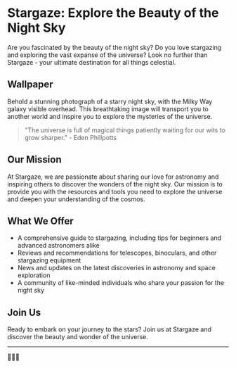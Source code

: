 <!--
Write me markdown content of website with wallpaper:

"A photograph of a starry night sky, with the Milky Way galaxy visible overhead."

The header of the page should not be copy of the text but rather a real content of the website which is using this wallpaper.

- Feel free to use structure like headings, bullets, numbering, blockquotes, paragraphs, horizontal lines, etc.
- You can use formatting like bold or _italic_
- You can include UTF-8 emojis
- Links should be only #hash anchors (and you can refer to the document itself)
- Do not include images
-->

<!--font:Montserrat-->

# Stargaze: Explore the Beauty of the Night Sky

Are you fascinated by the beauty of the night sky? Do you love stargazing and exploring the vast expanse of the universe? Look no further than Stargaze - your ultimate destination for all things celestial.

## Wallpaper

Behold a stunning photograph of a starry night sky, with the Milky Way galaxy visible overhead. This breathtaking image will transport you to another world and inspire you to explore the mysteries of the universe.

> "The universe is full of magical things patiently waiting for our wits to grow sharper." - Eden Phillpotts

## Our Mission

At Stargaze, we are passionate about sharing our love for astronomy and inspiring others to discover the wonders of the night sky. Our mission is to provide you with the resources and tools you need to explore the universe and deepen your understanding of the cosmos.

## What We Offer

- A comprehensive guide to stargazing, including tips for beginners and advanced astronomers alike
- Reviews and recommendations for telescopes, binoculars, and other stargazing equipment
- News and updates on the latest discoveries in astronomy and space exploration
- A community of like-minded individuals who share your passion for the night sky

## Join Us

Ready to embark on your journey to the stars? Join us at Stargaze and discover the beauty and wonder of the universe. 

---
🌟✨🚀
